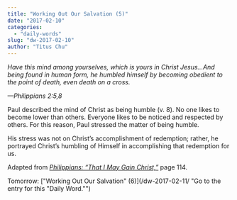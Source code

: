 ```yaml
---
title: "Working Out Our Salvation (5)"
date: "2017-02-10"
categories: 
  - "daily-words"
slug: "dw-2017-02-10"
author: "Titus Chu"
---
```


_Have this mind among yourselves, which is yours in Christ Jesus...And being found in human form, he humbled himself by becoming obedient to the point of death, even death on a cross._

_—Philippians 2:5,8_

Paul described the mind of Christ as being humble (v. 8). No one likes to become lower than others. Everyone likes to be noticed and respected by others. For this reason, Paul stressed the matter of being humble.

His stress was not on Christ’s accomplishment of redemption; rather, he portrayed Christ’s humbling of Himself in accomplishing that redemption for us.

Adapted from _[Philippians: “That I May Gain Christ,”](/book-philippians/ "Go to the listing for this book.")_ page 114.

Tomorrow: ["Working Out Our Salvation" (6)](/dw-2017-02-11/ "Go to the entry for this "Daily Word."")
